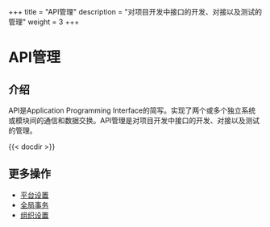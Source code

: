 ﻿+++
title = "API管理"
description = "对项目开发中接口的开发、对接以及测试的管理"
weight = 3
+++

# API管理

## 介绍

API是Application Programming Interface的简写。实现了两个或多个独立系统或模块间的通信和数据交换。API管理是对项目开发中接口的开发、对接以及测试的管理。

{{< docdir >}}

## 更多操作

- [平台设置](../..//system-configuration/platform)
- [全局事务](..//global-transaction)
- [组织设置](../..//system-configuration/tenant)